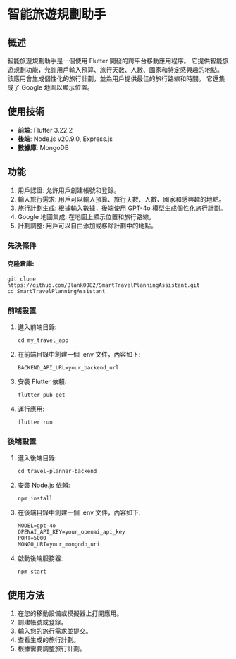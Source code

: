 # 智能旅遊規劃助手

## 概述

智能旅遊規劃助手是一個使用 Flutter 開發的跨平台移動應用程序。
它提供智能旅遊規劃功能，允許用戶輸入預算、旅行天數、人數、國家和特定感興趣的地點。
該應用會生成個性化的旅行計劃，並為用戶提供最佳的旅行路線和時間。
它還集成了 Google 地圖以顯示位置。

## 使用技術

- **前端**: Flutter 3.22.2
- **後端**: Node.js v20.9.0, Express.js
- **數據庫**: MongoDB

## 功能

1. 用戶認證: 允許用戶創建帳號和登錄。
2. 輸入旅行需求: 用戶可以輸入預算、旅行天數、人數、國家和感興趣的地點。
3. 旅行計劃生成: 根據輸入數據，後端使用 GPT-4o 模型生成個性化旅行計劃。
4. Google 地圖集成: 在地圖上顯示位置和旅行路線。
5. 計劃調整: 用戶可以自由添加或移除計劃中的地點。

### 先決條件

#### 克隆倉庫:

   ```
   git clone https://github.com/Blank0082/SmartTravelPlanningAssistant.git
   cd SmartTravelPlanningAssistant
   ```

### 前端設置

1. 進入前端目錄:

   ```
   cd my_travel_app
   ```

2. 在前端目錄中創建一個 .env 文件，內容如下:

   ```
   BACKEND_API_URL=your_backend_url
   ```

3. 安裝 Flutter 依賴:

   ```
   flutter pub get
   ```

4. 運行應用:

   ```
   flutter run
   ```

### 後端設置

1. 進入後端目錄:

   ```
   cd travel-planner-backend
   ```

2. 安裝 Node.js 依賴:

   ```
   npm install
   ```

3. 在後端目錄中創建一個 .env 文件，內容如下:

   ```
   MODEL=gpt-4o
   OPENAI_API_KEY=your_openai_api_key
   PORT=5000
   MONGO_URI=your_mongodb_uri
   ```

4. 啟動後端服務器:

   ```
   npm start
   ```

## 使用方法

1. 在您的移動設備或模擬器上打開應用。
2. 創建帳號或登錄。
3. 輸入您的旅行需求並提交。
4. 查看生成的旅行計劃。
5. 根據需要調整旅行計劃。